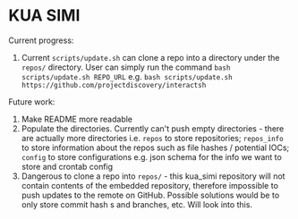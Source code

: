 # KUA SIMI

Current progress:
1. Current `scripts/update.sh` can clone a repo into a directory under the `repos/` directory. User can simply run the command `bash scripts/update.sh REPO_URL` e.g. `bash scripts/update.sh  https://github.com/projectdiscovery/interactsh`

Future work: 
1. Make README more readable
2. Populate the directories. Currently can't push empty directories - there are actually more directories i.e. `repos` to store repositories; `repos_info` to store information about the repos such as file hashes / potential IOCs; `config` to store configurations e.g. json schema for the info we want to store and crontab config
3. Dangerous to clone a repo into `repos/` - this kua_simi repository will not contain contents of the embedded repository, therefore impossible to push updates to the remote on GitHub. Possible solutions would be to only store commit hash s and branches, etc. Will look into this. 
